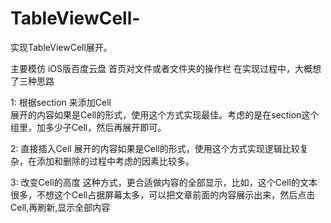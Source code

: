 # TableViewCell-
实现TableViewCell展开。

主要模仿  iOS版百度云盘  首页对文件或者文件夹的操作栏 在实现过程中，大概想了三种思路 


1: 根据section 来添加Cell  
    展开的内容如果是Cell的形式，使用这个方式实现最佳。考虑的是在section这个组里，加多少子Cell，然后再展开即可。

2: 直接插入Cell
    展开的内容如果是Cell的形式，使用这个方式实现逻辑比较复杂，在添加和删除的过程中考虑的因素比较多。
    

3: 改变Cell的高度
    这种方式，更合适做内容的全部显示，比如，这个Cell的文本很多，不想这个Cell占据屏幕太多，可以把文章前面的内容展示出来，然后点击Cell,再刷新,显示全部内容
    
